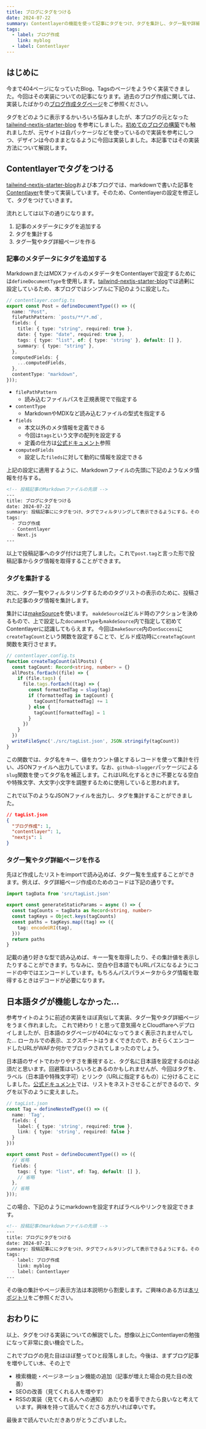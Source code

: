 ```yaml
---
title: ブログにタグをつける
date: 2024-07-22
summary: Contentlayerの機能を使って記事にタグをつけ、タグを集計し、タグ一覧や詳細ページを実装した。本記事はその時の実装内容をまとめたもの。
tags:
  - label: ブログ作成
    link: myblog
  - label: Contentlayer
---
```


## はじめに

今まで404ページになっていたBlog、Tagsのページをようやく実装できました。今回はその実装についての記事になります。過去のブログ作成に関しては、実装したばかりの[ブログ作成タグページ](tags/myblog)をご参照ください。

タグをどのように表示するかいろいろ悩みましたが、本ブログの元となった [tailwind-nextjs-starter-blog](https://github.com/timlrx/tailwind-nextjs-starter-blog) を参考にしました。[初めてのブログの構築](20240301_blog-start)でも触れましたが、元サイトは自パッケージなどを使っているので実装を参考にしつつ、デザインは今のままとなるように今回は実装しました。本記事ではその実装方法について解説します。


## Contentlayerでタグをつける

[tailwind-nextjs-starter-blog](https://github.com/timlrx/tailwind-nextjs-starter-blog)および本ブログでは、markdownで書いた記事を[Contentlayer](https://contentlayer.dev/)を使って実装しています。そのため、Contentlayerの設定を修正して、タグをつけていきます。

流れとしては以下の通りになります。

1. 記事のメタデータにタグを追加する
2. タグを集計する
3. タグ一覧やタグ詳細ページを作る

### 記事のメタデータにタグを追加する

MarkdownまたはMDXファイルのメタデータをContentlayerで設定するためには`defineDocumentType`を使用します。[tailwind-nextjs-starter-blog](https://github.com/timlrx/tailwind-nextjs-starter-blog)では過剰に設定しているため、本ブログではシンプルに下記のように設定した。

```typescript
// contentlayer.config.ts
export const Post = defineDocumentType(() => ({
  name: "Post",
  filePathPattern: `posts/**/*.md`,
  fields: {
    title: { type: "string", required: true },
    date: { type: "date", required: true },
    tags: { type: "list", of: { type: 'string' }, default: [] },
    summary: { type: "string" },
  },
  computedFields: {
    ...computedFields,
  },
  contentType: "markdown",
}));
```

- `filePathPattern`
  - 読み込むファイルパスを正規表現でで指定する
- `contentType`
  - MarkdownやMDXなど読み込むファイルの型式を指定する
- `fields`
  - 本文以外のメタ情報を定義できる
  - 今回は`tags`という文字の配列を設定する
  - 定義の仕方は[公式ドキュメント](https://contentlayer.dev/docs/reference/source-files/field-types-defe41e9)参照
- `computedFields`
  - 設定した`fileds`に対して動的に情報を設定できる

上記の設定に適用するように、Markdownファイルの先頭に下記のようなメタ情報を付与する。

```markdown
<!-- 投稿記事のMarkdownファイルの先頭 -->
---
title: ブログにタグをつける
date: 2024-07-22
summary: 投稿記事ににタグをつけ、タグでフィルタリングして表示できるようにする。その実装のメモ
tags:
  - ブログ作成
  - Contentlayer
  - Next.js
---
```

以上で投稿記事へのタグ付けは完了しました。これで`post.tag`と言った形で投稿記事からタグ情報を取得することができます。


### タグを集計する

次に、タグ一覧やフィルタリングするためのタグリストの表示のために、投稿された記事のタグ情報を集計します。

集計には[makeSource](https://contentlayer.dev/docs/reference/source-files/make-source-a5ba4922#usage)を使います。
`makdeSource`はビルド時のアクションを決めるもので、上で設定した`documentType`も`makdeSource`内で指定して初めてContentlayerに認識してもらえます。
今回は`makeSource`内の`onSuccess`に`createTagCount`という関数を設定することで、ビルド成功時に`createTagCount`関数を実行させます。

```typescript
// contentlayer.config.ts
function createTagCount(allPosts) {
  const tagCount: Record<string, number> = {}
  allPosts.forEach((file) => {
    if (file.tags) {
      file.tags.forEach((tag) => {
        const formattedTag = slug(tag)
        if (formattedTag in tagCount) {
          tagCount[formattedTag] += 1
        } else {
          tagCount[formattedTag] = 1
        }
      })
    }
  })
  writeFileSync('./src/tagList.json', JSON.stringify(tagCount))
}
```

この関数では、タグ名をキー、値をカウント値とするレコードを使って集計を行い、JSONファイルへ出力しています。なお、`github-slugger`パッケージによる`slug`関数を使ってタグ名を補正します。これはURL化するときに不要となる空白や特殊文字、大文字小文字を調整するために使用していると思われます。

これで以下のようなJSONファイルを出力し、タグを集計することができました。

```json
// tagList.json
{
  "ブログ作成": 1,
  "contentlayer": 1,
  "nextjs": 1
}
```


### タグ一覧やタグ詳細ページを作る

先ほど作成したリストをimportで読み込めば、タグ一覧を生成することができます。例えば、タグ詳細ページ作成のためのコードは下記の通りです。

```typescript
import tagData from 'src/tagList.json'

export const generateStaticParams = async () => {
  const tagCounts = tagData as Record<string, number>
  const tagKeys = Object.keys(tagCounts)
  const paths = tagKeys.map((tag) => ({
    tag: encodeURI(tag),
  }))
  return paths
}
```

記載の通り好きな型で読み込めば、キー一覧を取得したり、その集計値を表示したりすることができます。ちなみに、空白や日本語でもURLパスになるようにコードの中ではエンコードしています。もちろんパスパラメータからタグ情報を取得するときはデコードが必要になります。


## 日本語タグが機能しなかった...

参考サイトのように前述の実装をほぼ真似して実装、タグ一覧やタグ詳細ページをうまく作れました。
これで終わり！と思って意気揚々とCloudflareへデプロイしましたが、日本語のタグページが404になってうまく表示されませんでした...
ローカルでの表示、エクスポートはうまくできたので、おそらくエンコードしたURLがWAFか何かでブロックされてしまったのでしょう。

日本語のサイトでわかりやすさを重視すると、タグ名に日本語を設定するのは必須だと思います。回避策はいろいろとあるのかもしれませんが、今回はタグを、ラベル（日本語や特殊文字可）とリンク（URLに指定するもの）に分けることにしました。[公式ドキュメント](https://contentlayer.dev/docs/reference/source-files/field-types-defe41e9)では、リストをネストさせることができるので、タグを以下のように変えました。

```typescript
// tagList.json
const Tag = defineNestedType(() => ({
  name: 'Tag',
  fields: {
    label: { type: 'string', required: true },
    link: { type: 'string', required: false }
  }
}))

export const Post = defineDocumentType(() => ({
  // 省略
  fields: {
    tags: { type: "list", of: Tag, default: [] },
    // 省略
  },
  // 省略
}));
```

この場合、下記のようにmarkdownを設定すればラベルやリンクを設定できます。

```markdown
<!-- 投稿記事のmarkdownファイルの先頭 -->
---
title: ブログにタグをつける
date: 2024-07-21
summary: 投稿記事ににタグをつけ、タグでフィルタリングして表示できるようにする。その実装のメモ
tags:
  - label: ブログ作成
    link: myblog
  - label: Contentlayer
---
```

その後の集計やページ表示方法は本説明から割愛します。ご興味のある方は[本リポジトリ](https://github.com/kkmnky/myblog)をご参照ください。


## おわりに

以上、タグをつける実装についての解説でした。想像以上にContentlayerの勉強になって非常に良い機会でした。

これでブログの見た目はほぼ整ってひと段落しました。今後は、まずブログ記事を増やしてい木、その上で
- 検索機能・ページネーション機能の追加（記事が増えた場合の見た目の改善）
- SEOの改善（見てくれる人を増やす）
- RSSの実装（見てくれる人への通知）
あたりを着手できたら良いなと考えています。興味を持って読んでくださる方がいれば幸いです。

最後まで読んでいただきありがとうございました。
